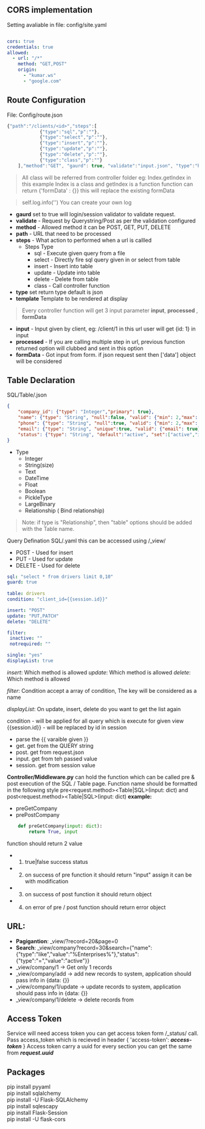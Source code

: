 ## CORS implementation
Setting avaliable in file: config/site.yaml
```yaml

cors: true
credentials: true
allowed:
  - url: "/*"
    method: "GET,POST"
    origin:
      - "kumar.ws"
      - "google.com"
```


## Route Configuration 

File: Config/route.json
```js
{"path":"/clients/<id>","steps":[
            {"type":"sql","p":""},
            {"type":"select","p":""},
            {"type":"insert","p":""},
            {"type":"update","p":""},
            {"type":"delete","p":""},
            {"type":"class","p":""}
    ],"method":"GET", "gaurd": true, "validate":"input.json", "type":"html","template": "index.html"}
```


> All class will be referred from controller folder eg: Index.getIndex in this example Index is a class and getIndex is a function
> function can return {'formData' : {}} this will replace the existing formData 

> self.log.info('<your message>') You can create your own log 

- **gaurd** set to true will login/session validator to validate request.
- **validate** - Request by Querystring/Post as per the validation configured
- **method** - Allowed method it can be POST, GET, PUT, DELETE
- **path** - URL  that need to be processed
- **steps** - What action to performed when a url is callled
    - Steps Type
        - sql - Execute given query from a file
        - select -  Directly fire sql query given in or select from table
        - insert - Insert into table
        - update - Update into table
        - delete - Delete from table
        - class - Call controller function
- **type** set return type default  is json
- **template** Template to be rendered at display


> Every controller function will get 3 input parameter **input**, **processed** , **formData**
- **input** - Input given by client, eg: /client/1 in this url user will get {id: 1} in input
- **processed** - If you are calling multiple step in url, previous function returned option will clubbed and sent in this option
- **formData** - Got input from form. if json request sent then ['data'] object will be considered

## Table Declaration
SQL/Table/<tablename>.json
```json
{
    "company_id": {"type": "Integer","primary": true},
    "name": {"type": "String", "null":false, "valid": {"min": 2,"max": 50}},
    "phone": {"type": "String", "null":true, "valid": {"min": 2,"max": 50, "pattern":""}},
    "email": {"type": "String", "unique":true, "valid": {"email": true},"foreign":"drivers.drivers_id"},
    "status": {"type": "String", "default":"active", "set":["active","inactive"]}
}
```

- Type
    - Integer
    - String(size)
    - Text
    - DateTime
    - Float
    - Boolean
    - PickleType
    - LargeBinary
    - Relationship ( Bind relationship)

> Note: if type is "Relationship", then "table" options should be added with the Table name.

Query Defination
SQL/<queryname>.yaml this can be accessed using /_view/<queryname>
 - POST - Used for insert
 - PUT - Used for update
 - DELETE - Used for delete

 ```yaml
sql: "select * from	drivers limit 0,10"
guard: true
  
table: drivers
condition: "client_id={{session.id}}"

insert: "POST"  
update: "PUT,PATCH"
delete: "DELETE"

filter:
  inactive: ""
  notrequired: ""

single: "yes"
displayList: true
```

_insert_: Which method is allowed
_update_: Which method is allowed
_delete_: Which method is allowed

_filter_: Condition accept a array of condition, The key will be considered as a name

_displayList_: On update, insert, delete do you want to get the list again

condition - will be applied for all query which is execute for given view
{{session.id}} - will be replaced by id in session
- parse the {{ varaible given }} 
- get. get from the QUERY string
- post. get from request.json
- input. get from teh passed value
- session. get from session value


**Controller/Middleware.py**  can hold the function which can be called pre & post execution of the SQL / Table page.
Function name should be formatted in the following style pre<request.method><Table|SQL>(input: dict) and post<request.method><Table|SQL>(input: dict)
**example:**
- preGetCompany
- prePostCompany

```python
    def preGetCompany(input: dict):
        return True, input  
```

function should return 2 value 
- 1. true|false  success status 
- 2. on success of pre function  it should return "input" assign it can be with modification
- 3. on success of post function  it should return object
- 4. on error of pre / post function  should return error object

URL:
-----------
- **Pagigantion**: _view/<url>?record=20&page=0   
- **Search**: _view/company?record=30&search={"name":{"type":"like","value":"%Enterprises%"},"status":{"type":"=","value":"active"}}
- _view/company/1  -> Get only 1 records
- _view/company/add -> add new records to system, application should pass info in {data: {}}
- _view/company/1/update -> update records to system, application should pass info in {data: {}}
- _view/company/1/delete -> delete records from

## Access Token
Service will need access token you can get access token form /_status/ call.  Pass access_token which is recieved in header
{
  'access-token': ***access-token***
}
Access token carry a uuid for every section you can get the same from ***request.uuid***


## Packages
pip install pyyaml<br/>
pip install sqlalchemy<br/>
pip install -U Flask-SQLAlchemy<br/>
pip install sqlescapy<br/>
pip install Flask-Session<br/>
pip install -U flask-cors<br/>